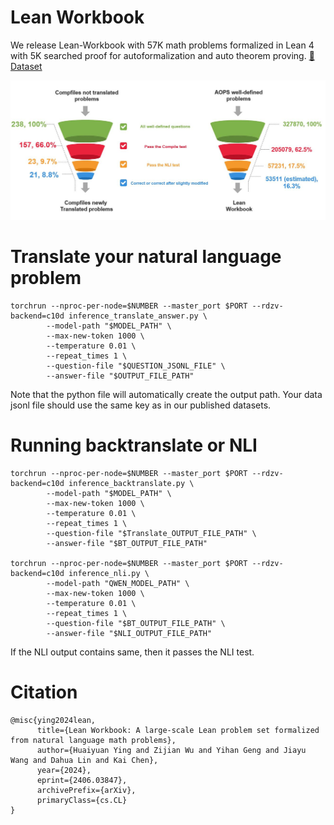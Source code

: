 # Lean Workbook
We release Lean-Workbook with 57K math problems formalized in Lean 4 with 5K searched proof for autoformalization and auto theorem proving. [🤗Dataset](https://huggingface.co/datasets/internlm/Lean-Workbook) 

![image](Workbook_main.jpg)

# Translate your natural language problem

```
torchrun --nproc-per-node=$NUMBER --master_port $PORT --rdzv-backend=c10d inference_translate_answer.py \
        --model-path "$MODEL_PATH" \
        --max-new-token 1000 \
        --temperature 0.01 \
        --repeat_times 1 \
        --question-file "$QUESTION_JSONL_FILE" \
        --answer-file "$OUTPUT_FILE_PATH"
```

Note that the python file will automatically create the output path. Your data jsonl file should use the same key as in our published datasets.

# Running backtranslate or NLI
```
torchrun --nproc-per-node=$NUMBER --master_port $PORT --rdzv-backend=c10d inference_backtranslate.py \
        --model-path "$MODEL_PATH" \
        --max-new-token 1000 \
        --temperature 0.01 \
        --repeat_times 1 \
        --question-file "$Translate_OUTPUT_FILE_PATH" \
        --answer-file "$BT_OUTPUT_FILE_PATH"

torchrun --nproc-per-node=$NUMBER --master_port $PORT --rdzv-backend=c10d inference_nli.py \
        --model-path "QWEN_MODEL_PATH" \
        --max-new-token 1000 \
        --temperature 0.01 \
        --repeat_times 1 \
        --question-file "$BT_OUTPUT_FILE_PATH" \
        --answer-file "$NLI_OUTPUT_FILE_PATH"
```
If the NLI output contains same, then it passes the NLI test.

# Citation
```
@misc{ying2024lean,
      title={Lean Workbook: A large-scale Lean problem set formalized from natural language math problems}, 
      author={Huaiyuan Ying and Zijian Wu and Yihan Geng and Jiayu Wang and Dahua Lin and Kai Chen},
      year={2024},
      eprint={2406.03847},
      archivePrefix={arXiv},
      primaryClass={cs.CL}
}
```
